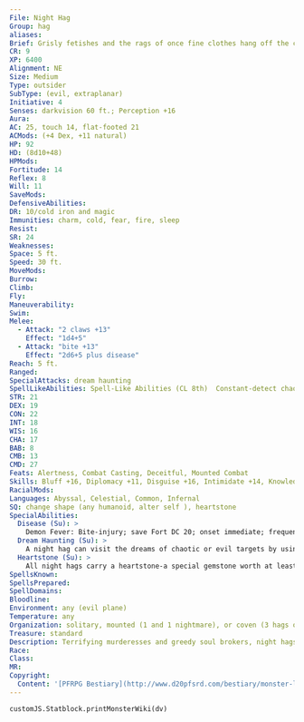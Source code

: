 ```yaml
---
File: Night Hag
Group: hag
aliases: 
Brief: Grisly fetishes and the rags of once fine clothes hang off the corpsethin frame of this horrifying, sharp-fanged crone.
CR: 9
XP: 6400
Alignment: NE
Size: Medium
Type: outsider
SubType: (evil, extraplanar)
Initiative: 4
Senses: darkvision 60 ft.; Perception +16
Aura: 
AC: 25, touch 14, flat-footed 21
ACMods: (+4 Dex, +11 natural)
HP: 92
HD: (8d10+48)
HPMods: 
Fortitude: 14
Reflex: 8
Will: 11
SaveMods: 
DefensiveAbilities: 
DR: 10/cold iron and magic
Immunities: charm, cold, fear, fire, sleep
Resist: 
SR: 24
Weaknesses: 
Space: 5 ft.
Speed: 30 ft.
MoveMods: 
Burrow: 
Climb: 
Fly: 
Maneuverability: 
Swim: 
Melee: 
  - Attack: "2 claws +13"
    Effect: "1d4+5"
  - Attack: "bite +13"
    Effect: "2d6+5 plus disease"
Reach: 5 ft.
Ranged: 
SpecialAttacks: dream haunting
SpellLikeAbilities: Spell-Like Abilities (CL 8th)  Constant-detect chaos, detect evil, detect good, detect law, detect magic At will-deep slumber (DC 16), invisibility, magic missile, ray of enfeeblement (DC 14)  At will (with heartstone)-etherealness, soul bind
STR: 21
DEX: 19
CON: 22
INT: 18
WIS: 16
CHA: 17
BAB: 8
CMB: 13
CMD: 27
Feats: Alertness, Combat Casting, Deceitful, Mounted Combat
Skills: Bluff +16, Diplomacy +11, Disguise +16, Intimidate +14, Knowledge (arcana) +12, Knowledge (planes) +15, Perception +16, Ride +15, Sense Motive +16, Spellcraft +15
RacialMods: 
Languages: Abyssal, Celestial, Common, Infernal
SQ: change shape (any humanoid, alter self ), heartstone
SpecialAbilities:
  Disease (Su): >
    Demon Fever: Bite-injury; save Fort DC 20; onset immediate; frequency 1/day; effect 1d6 Con damage (target must save a 2nd time or 1 point of the damage is drain instead); cure 2 consecutive saves. The save DC is Constitution-based.
  Dream Haunting (Su): >
    A night hag can visit the dreams of chaotic or evil targets by using a special periapt known as a heartstone to become ethereal, then hovering over the creature. Once it does so, it rides on the victim's back until dawn. The sleeper suffers tormenting dreams and takes 1 point of Constitution drain upon awakening. Only another ethereal being can stop these nocturnal intrusions by confronting and defeating the night hag.
  Heartstone (Su): >
    All night hags carry a heartstone-a special gemstone worth at least 1,800 gp that is worn as a periapt.  A heartstone's magic is fueled by the hag's spirit and proximity-once separated from its owner (or upon the hag's death), a heartstone retains its magic for only 24 hours before becoming a nonmagical gem again. The heartstone instantly cures any disease contracted by the holder. In addition, a heartstone provides a +2 resistance bonus on all saving throws (this bonus is included in the statistics block above). A night hag that loses this charm can no longer use etherealness or soul bind until it finds a replacement gemstone.
SpellsKnown: 
SpellsPrepared: 
SpellDomains: 
Bloodline: 
Environment: any (evil plane)
Temperature: any
Organization: solitary, mounted (1 and 1 nightmare), or coven (3 hags of any type)
Treasure: standard
Description: Terrifying murderesses and greedy soul brokers, night hags prey upon mortals while they're most vulnerable.  Preferring to kill their prey slowly, haunting their dreams night after night, these hags trap the tormented souls of their victims within dark gems so they might be sold in the infernal markets of the outer planes. Night hags vary widely in appearance, standing between 5-1/2 and 7 feet tall, and weighing from 150 to 300 pounds.
Race: 
Class: 
MR: 
Copyright:
  Content: '[PFRPG Bestiary](http://www.d20pfsrd.com/bestiary/monster-listings/monstrous-humanoids/hag/night-hag)'
---
```

```dataviewjs
customJS.Statblock.printMonsterWiki(dv)
```
